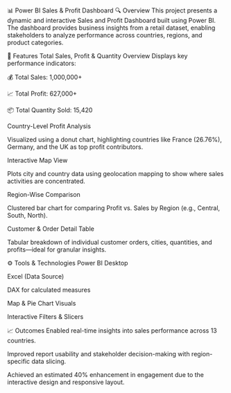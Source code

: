 📊 Power BI Sales & Profit Dashboard
🔍 Overview
This project presents a dynamic and interactive Sales and Profit Dashboard built using Power BI. The dashboard provides business insights from a retail dataset, enabling stakeholders to analyze performance across countries, regions, and product categories.

🧩 Features
Total Sales, Profit & Quantity Overview
Displays key performance indicators:

💰 Total Sales: 1,000,000+

📈 Total Profit: 627,000+

📦 Total Quantity Sold: 15,420

Country-Level Profit Analysis

Visualized using a donut chart, highlighting countries like France (26.76%), Germany, and the UK as top profit contributors.

Interactive Map View

Plots city and country data using geolocation mapping to show where sales activities are concentrated.

Region-Wise Comparison

Clustered bar chart for comparing Profit vs. Sales by Region (e.g., Central, South, North).

Customer & Order Detail Table

Tabular breakdown of individual customer orders, cities, quantities, and profits—ideal for granular insights.

⚙️ Tools & Technologies
Power BI Desktop

Excel (Data Source)

DAX for calculated measures

Map & Pie Chart Visuals

Interactive Filters & Slicers

📈 Outcomes
Enabled real-time insights into sales performance across 13 countries.

Improved report usability and stakeholder decision-making with region-specific data slicing.

Achieved an estimated 40% enhancement in engagement due to the interactive design and responsive layout.

